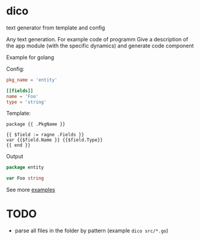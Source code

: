 # dico
text generator from template and сonfig

Any text generation. For example code of programm
Give a description of the app module (with the specific dynamics) and generate code component

Example for golang

Config:
``` toml
pkg_name = 'entity'

[[fields]]
name = 'Foo'
type = 'string'
```

Template:
``` tpl
package {{ .PkgName }}

{{ $field := ragne .Fields }}
var {{$field.Name }} {{$field.Type}}
{{ end }}
```

Output
``` go
package entity

var Foo string
```

See more [examples](examples)

# TODO

* parse all files in the folder by pattern (example `dico src/*.go`)